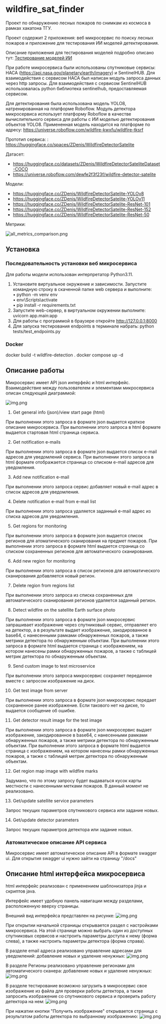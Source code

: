 # wildfire_sat_finder
Проект по обнаружению лесных пожаров по снимкам из космоса в рамках хакатона ТГУ.

Проект содержит 2 приложения: веб микросервис по поиску лесных пожаров и
приложение для тестирования ИИ моделей детектирования.

Описание приложения для тестирования моделей подробно описано тут: [Тестирование моделей ИИ](/app-prototype-streamlit/README.md)

При работе микросервиса были использованы спутниковые сервисы: НАСА (https://api.nasa.gov/planetary/earth/imagery)
и SentinelHUB.
Для взаимодействия с сервисом НАСА был написан модуль запроса данных через http запросы.
Для взаимодействия с сервисом SentinelHUB использовалась python библиотека sentinelhub, 
предоставляемая сервисом.

Для детектирования была использована модель YOLO8, натренированная на платформе Roboflow.
Модуль детектора микросервиса использует платформу Roboflow в качестве вычислительного сервиса для работы
с ИИ моделью детектирования объектов YOLO8.
Примененная модель находится на платформе по адресу: https://universe.roboflow.com/wildfire-kwxfu/wildfire-tksrf

Прототип сервиса:
: https://huggingface.co/spaces/ZDenis/WildfireDetectorSatelite

Датасет:
- https://huggingface.co/datasets/ZDenis/WildfireDetectorSateliteDataset-COCO
- https://universe.roboflow.com/dewfe2f3f23f/wildfire-detector-satelite

Модели:
- https://huggingface.co/ZDenis/WildfireDetectorSatelite-YOLOv8
- https://huggingface.co/ZDenis/WildfireDetectorSatelite-YOLOv11
- https://huggingface.co/ZDenis/WildfireDetectorSatelite-ResNet-101
- https://huggingface.co/ZDenis/WildfireDetectorSatelite-ResNet-152
- https://huggingface.co/ZDenis/WildfireDetectorSatelite-ResNet-50

Метрики:

![all_metrics_comparison.png](all_metrics_comparison.png)


## Установка

### Последовательность установки веб микросервиса

Для работы модели использован интерпретатор Python3.11.
1. Установите виртуальное окружение и зависимости. Запустите командную строку в скаченной папке web сервера и выполните:  
   • python -m venv env  
   • env\Scripts\activate  
   • pip install -r requirements.txt
2. Запустите web-сервер, в виртуальном окружении выполните: uvicorn app.main:app
3. Для работы с программой в браузере откройте http://127.0.0.1:8000
4. Для запуска тестирования endpoints в терминале набрать: python tests/test_endpoints.py
### Docker
docker build -t wildfire-detection .
docker compose up -d

## Описание работы
Микросервис имеет API json интерфейс и html интерфейс. Взаимодействие между 
пользователем и элементами микросервиса описан следующей диаграммой:

![img.png](dataflow-Wildfire_monitoring_microservice_API.png)

1. Get general info (json)/view start page (html)

При выполнении этого запроса в формате json выдается краткое описание микросервиса. При выполнении этого запроса в
html формате выдается стартовая html страница сервиса.

2. Get notification e-mails

При выполнении этого запроса в формате json выдается список e-mail адресов для уведомлений сервиса. При выполнении 
этого запроса в html формате отображается страница со списком e-mail адресов для уведомления.

3. Add new notification e-mail

При выполнении этого запроса сервис добавляет новый e-mail адрес в список адресов
для уведомления.

4. Delete notification e-mail from e-mail list

При выполнении этого запроса удаляется заданный e-mail адрес из списка адресов
для уведомления.

5. Get regions for monitoring

При выполнении этого запроса в формате json выдается список регионов для атоматического сканирования
на предмет пожаров. При выполнении этого запроса в формате html выдается страница со списком сохраненных
регионов для автоматического сканирования.

6. Add new region for monitoring

При выполнении этого запроса в список регионов для автоматического сканирования добавляется новый регион.

7. Delete region from regions list

При выполнении этого запроса из списка сохраненных для автоматического сканирования
регионов удаляется заданный регион.

8. Detect wildfire on the satellite Earth surface photo

При выполнении этого запроса в формате json микросервис запрашивает изображение через спутниковый сервис,
отправляет его на детектор, а в результате выдает изображение, закодированное в
base64, с нанесенными рамками обнаруженных пожаров, а также метрики детектора по обнаруженным объектам.
При выполнении этого запроса в формате html выдается страница с изображением, на котором нанесены рамки обнаруженных пожаров,
а также с таблицей метрик детектора по обнаруженным объектам.

9. Send custom image to test microservice

При выполнении этого запроса микросервис сохраняет переданное вместе с запросом изображение
на диск.

10. Get test image from server

При выполнении этого запроса в формате json микросервис передает сохраненное
ранее изображение. Если такового нет на диске, то выдается сообщение об ошибке.

11. Get detector result image for the test image

При выполнении этого запроса в формате json микросервис выдает изображение, закодированное в
base64, с нанесенными рамками обнаруженных пожаров, а также метрики детектора по обнаруженным объектам.
При выполнении этого запроса в формате html выдается страница с изображением, на котором нанесены рамки обнаруженных пожаров,
а также с таблицей метрик детектора по обнаруженным объектам.

12. Get region map image with wildfire marks

Задумано, что по этому запросу будет выдаваться кусок карты местности с нанесенными метками пожаров.
В данный момент не реализовано.

13. Get/update satellite service parameters

Запрос текущих параметров спутникового сервиса или задание новых.

14. Get/update detector parameters

Запрос текущих параметров детектора или задание новых.

### Автоматическое описание API сервиса

Микросервис имеет автоматическое описание API в формате swagger ui.
Для открытия swagger ui нужно зайти на страницу "/docs"

## Описание html интерфейса микросервиса

html интерфейс реализован с применением шаблонизатора jinja и скриптов java.

Интерфейс имеет удобную панель навигации между разделами, расположенную вверху страницы.

Внешний вид интерфейса представлен на рисунке:
![img.png](microservice1.png)

При открытии начальной страницы открывается раздел с настройками микросервиса.
На этой странице можно выбрать один из доступных спутниковых сервисов и 
настроить параметры доступа к нему (форма слева), а также настроить параметры детектора (форма справа).

В разделе email адреса реализовано управление адресами для уведомлений:
добавление новых и удаление ненужных:
![img.png](microservice2.png)

В разделе Регионы реализовано управление регионами для автоматического сканера:
добавление новых и удаление ненужных:
![img.png](microservice3.png)

В разделе тестирование возможно загрузить в микросервис свое изображение из файла
для проверки работы детектора, а также запросить изображение со спутникового
сервиса и проверить работу детектора на нем:
![img.png](microservice4.png)

При нажатии кнопки "Получить изображение" открывается страница с результатом
работы детектора по выбранному изображению:
![img.png](microservice5.png)
